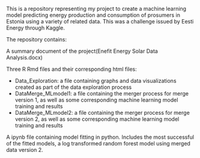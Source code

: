 This is a repository representing my project to create a machine learning model predicting energy production and consumption of prosumers in Estonia using a variety of related data. This was a challenge issued by Eesti Energy through Kaggle. 

The repository contains:

A summary document of the project(Enefit Energy Solar Data Analysis.docx)

Three R Rmd files and their corresponding html files:

- Data_Exploration: a file containing graphs and data visualizations created as part of the data exploration process
- DataMerge_MLmodel1: a file containing the merger process for merge version 1, as well as some corresponding machine learning model training and results
- DataMerge_MLmodel2: a file containing the merger process for merge version 2, as well as some corresponding machine learning model training and results

A ipynb file containing model fitting in python. Includes the most successful of the fitted models, a log transformed random forest model using merged data version 2.
